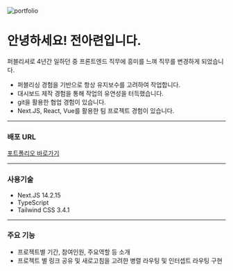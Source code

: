 ![portfolio](https://github.com/user-attachments/assets/56e57586-c9d3-4de8-aef6-8fe1cea2b9ed)

# 안녕하세요! 전아련입니다.
퍼블리셔로 4년간 일하던 중 프론트엔드 직무에 흥미를 느껴 직무를 변경하게 되었습니다.

- 퍼블리싱 경험을 기반으로 항상 유지보수를 고려하여 작업합니다.
- 대시보드 제작 경험을 통해 작업의 유연성을 터득했습니다.
- git을 활용한 협업 경험이 있습니다.
- Next.JS, React, Vue를 활용한 팀 프로젝트 경험이 있습니다.

<hr />

### 배포 URL
[포트폴리오 바로가기](https://alotus.vercel.app/)

<hr />

### 사용기술
- Next.JS 14.2.15
- TypeScript
- Tailwind CSS 3.4.1

<hr />

### 주요 기능
- 프로젝트별 기간, 참여인원, 주요역할 등 소개
- 프로젝트 별 링크 공유 및 새로고침을 고려한 병렬 라우팅 및 인터셉트 라우팅 구현
